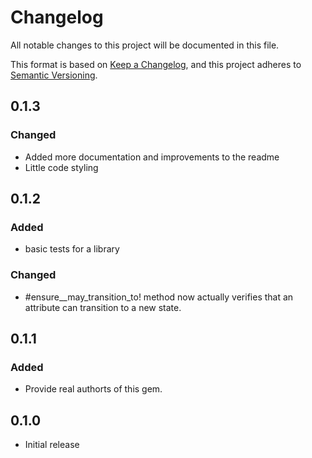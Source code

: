 # Changelog
All notable changes to this project will be documented in this file.

This format is based on [Keep a Changelog](https://keepachangelog.com/en/1.1.0/), and this project adheres to [Semantic Versioning](https://semver.org/spec/v2.0.0.html).

## 0.1.3

### Changed

- Added more documentation and improvements to the readme
- Little code styling

## 0.1.2

### Added

- basic tests for a library

### Changed

- #ensure_<attribute>_may_transition_to! method now actually verifies that an attribute can transition to a new state.

## 0.1.1

### Added

- Provide real authorts of this gem.

## 0.1.0

- Initial release
